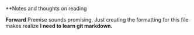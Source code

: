 **Notes and thoughts on reading

**Forward**
Premise sounds promising.  Just creating the formatting for this file makes realize **I need to learn git markdown.**

